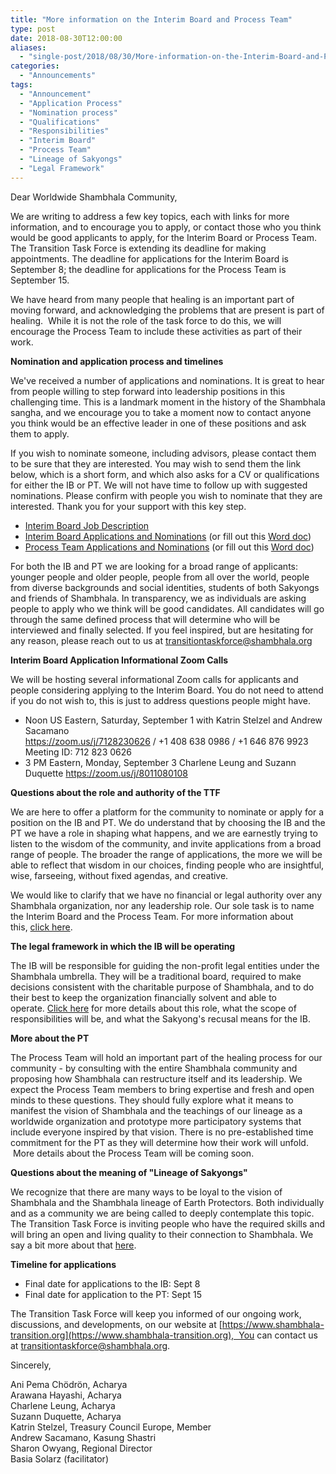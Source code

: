 ```yaml
---
title: "More information on the Interim Board and Process Team"
type: post
date: 2018-08-30T12:00:00
aliases:
  - "single-post/2018/08/30/More-information-on-the-Interim-Board-and-Process-Team"
categories:
  - "Announcements"
tags:
  - "Announcement"
  - "Application Process"
  - "Nomination process"
  - "Qualifications"
  - "Responsibilities"
  - "Interim Board"
  - "Process Team"
  - "Lineage of Sakyongs"
  - "Legal Framework"
---
```


Dear Worldwide Shambhala Community,

We are writing to address a few key topics, each with links for more information, and to encourage you to apply, or contact those who you think would be good applicants to apply, for the Interim Board or Process Team. The Transition Task Force is extending its deadline for making appointments. The deadline for applications for the Interim Board is September 8; the deadline for applications for the Process Team is September 15.

We have heard from many people that healing is an important part of moving forward, and acknowledging the problems that are present is part of healing.  While it is not the role of the task force to do this, we will encourage the Process Team to include these activities as part of their work.

**Nomination and application process and timelines**

We've received a number of applications and nominations. It is great to hear from people willing to step forward into leadership positions in this challenging time. This is a landmark moment in the history of the Shambhala sangha, and we encourage you to take a moment now to contact anyone you think would be an effective leader in one of these positions and ask them to apply.  

If you wish to nominate someone, including advisors, please contact them to be sure that they are interested. You may wish to send them the link below, which is a short form, and which also asks for a CV or qualifications for either the IB or PT. We will not have time to follow up with suggested nominations. Please confirm with people you wish to nominate that they are interested. Thank you for your support with this key step.

  * [Interim Board Job Description](https://www.shambhala-transition.org/single-post/2018/08/29/Interim-Board-Job-Description)
  * [Interim Board Applications and Nominations](https://goo.gl/forms/H3qOZxjxOgdu96kg2) (or fill out this [Word doc](https://docs.wixstatic.com/ugd/48290d_7779d458f3ec49a386be483e9c7ce19f.docx?dn=NOMINATION%20AND%20APPLICATION%20FORM%20FOR%20INTE))
  * [Process Team Applications and Nominations](https://goo.gl/forms/utiAwRQOjIOKhF7h2) (or fill out this [Word doc](https://docs.wixstatic.com/ugd/48290d_423e1cda0c8e4934bd29cc4a88c1c95a.docx?dn=NOMINATION%20AND%20APPLICATION%20FORM%20FOR%20PT.d))

For both the IB and PT we are looking for a broad range of applicants: younger people and older people, people from all over the world, people from diverse backgrounds and social identities, students of both Sakyongs and friends of Shambhala. In transparency, we as individuals are asking people to apply who we think will be good candidates. All candidates will go through the same defined process that will determine who will be interviewed and finally selected. If you feel inspired, but are hesitating for any reason, please reach out to us at [transitiontaskforce@shambhala.org](https://mail.google.com/mail/?view=cm&fs=1&tf=1&to=transitiontaskforce@shambhala.org)

**Interim Board Application Informational Zoom Calls**

We will be hosting several informational Zoom calls for applicants and people considering applying to the Interim Board. You do not need to attend if you do not wish to, this is just to address questions people might have.

  * Noon US Eastern, Saturday, September 1 with Katrin Stelzel and Andrew Sacamano\
    <https://zoom.us/j/7128230626> / +1 408 638 0986 / +1 646 876 9923\
    Meeting ID: 712 823 0626
  * 3 PM Eastern, Monday, September 3 Charlene Leung and Suzann Duquette <https://zoom.us/j/8011080108>

**Questions about the role and authority of the TTF**

We are here to offer a platform for the community to nominate or apply for a position on the IB and PT. We do understand that by choosing the IB and the PT we have a role in shaping what happens, and we are earnestly trying to listen to the wisdom of the community, and invite applications from a broad range of people. The broader the range of applications, the more we will be able to reflect that wisdom in our choices, finding people who are insightful, wise, farseeing, without fixed agendas, and creative.

We would like to clarify that we have no financial or legal authority over any Shambhala organization, nor any leadership role. Our sole task is to name the Interim Board and the Process Team. For more information about this, [click here](/blog/role-and-authority-of-the-transition-task-force/).

**The legal framework in which the IB will be operating**

The IB will be responsible for guiding the non-profit legal entities under the Shambhala umbrella. They will be a traditional board, required to make decisions consistent with the charitable purpose of Shambhala, and to do their best to keep the organization financially solvent and able to operate. [Click here](/blog/the-legal-framework-of-the-interim-board/) for more details about this role, what the scope of responsibilities will be, and what the Sakyong's recusal means for the IB.

**More about the PT**

The Process Team will hold an important part of the healing process for our community - by consulting with the entire Shambhala community and proposing how Shambhala can restructure itself and its leadership. We expect the Process Team members to bring expertise and fresh and open minds to these questions. They should fully explore what it means to manifest the vision of Shambhala and the teachings of our lineage as a worldwide organization and prototype more participatory systems that include everyone inspired by that vision. There is no pre-established time commitment for the PT as they will determine how their work will unfold.  More details about the Process Team will be coming soon.

**Questions about the meaning of "Lineage of Sakyongs"**

We recognize that there are many ways to be loyal to the vision of Shambhala and the Shambhala lineage of Earth Protectors. Both individually and as a community we are being called to deeply contemplate this topic. The Transition Task Force is inviting people who have the required skills and will bring an open and living quality to their connection to Shambhala. We say a bit more about that [here](/blog/the-stated-purpose-of-shambhala).

**Timeline for applications**

  * Final date for applications to the IB: Sept 8
  * Final date for application to the PT: Sept 15

The Transition Task Force will keep you informed of our ongoing work, discussions, and developments, on our website at [https://www.shambhala-transition.org](https://www.shambhala-transition.org),  You can contact us at [transitiontaskforce@shambhala.org](mailto:transitiontaskforce@shambhala.org).

Sincerely,

Ani Pema Chödrön, Acharya\
Arawana Hayashi, Acharya\
Charlene Leung, Acharya\
Suzann Duquette, Acharya\
Katrin Stelzel, Treasury Council Europe, Member\
Andrew Sacamano, Kasung Shastri\
Sharon Owyang, Regional Director\
Basia Solarz (facilitator)
